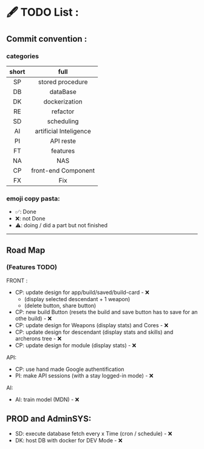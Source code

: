 # 🖋️ TODO List :

## Commit convention :
### categories
| short |          full          |
|:-----:|:----------------------:|
|  SP   |    stored procedure    |
|  DB   |        dataBase        |
|  DK   |     dockerization      |
|  RE   |        refactor        |
|  SD   |       scheduling       |
|  AI   | artificial Inteligence |
|  PI   |       API reste        |
|  FT   |        features        |
|  NA   |          NAS           |
|  CP   |  front-end Component   |
|  FX   |          Fix           |

### emoji copy pasta:
- ✅: Done
- ❌: not Done
- ⚠️: doing / did a part but not finished

---

## Road Map

### (Features TODO)

FRONT :
- CP: update design for app/build/saved/build-card - ❌
  - (display selected descendant + 1 weapon)
  - (delete button, share button)
- CP: new build Button (resets the build and save button has to save for an othe build) - ❌
- CP: update design for Weapons (display stats) and Cores - ❌
- CP: update design for descendant (display stats and skills) and archerons tree - ❌
- CP: update design for module (display stats) - ❌

API:
- CP: use hand made Google authentification
- PI: make API sessions (with a stay logged-in mode) - ❌

AI:
- AI: train model (MDN) - ❌

## PROD and AdminSYS:
- SD: execute database fetch every x Time (cron / schedule) - ❌
- DK: host DB with docker for DEV Mode - ❌